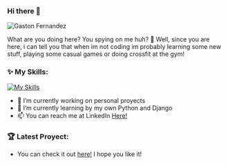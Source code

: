 ### Hi there 👋
![Gaston Fernandez](https://user-images.githubusercontent.com/61922413/194785775-7e78957f-1b87-4bf3-a60d-98176e3ac1cb.png)

What are you doing here? You spying on me huh?  🧐
Well, since you are here, 
i can tell you that when im not coding im probably 
learning some new stuff, playing some casual games or doing crossfit at the gym!

### ✨ My Skills:

[![My Skills](https://skillicons.dev/icons?i=js,nodejs,html,css,tailwind,react,redux,express,mongodb,postgres)](https://skillicons.dev)

- 🔭 I’m currently working on personal proyects 
- 🌱 I’m currently learning by my own Python and Django
- 📫 You can reach me at LinkedIn [Here!](https://www.linkedin.com/in/gaston-fernandez-prataviera-93a4b21a2/) 


### 🏆 Latest Proyect:
- You can check it out [here!](https://github.com/GastyFP/mundial-app) I hope you like it! 
